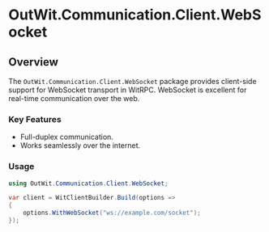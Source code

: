 # OutWit.Communication.Client.WebSocket

## Overview
The `OutWit.Communication.Client.WebSocket` package provides client-side support for WebSocket transport in WitRPC. WebSocket is excellent for real-time communication over the web.

### Key Features
- Full-duplex communication.
- Works seamlessly over the internet.

### Usage
```csharp
using OutWit.Communication.Client.WebSocket;

var client = WitClientBuilder.Build(options =>
{
    options.WithWebSocket("ws://example.com/socket");
});
```
